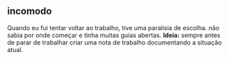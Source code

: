 ## incomodo
Quando eu fui tentar voltar ao trabalho, tive uma paralisia de escolha. não sabia por onde começar e tinha muitas guias abertas. **Ideia:** sempre antes de parar de trabalhar criar uma nota de trabalho documentando a situação atual.

